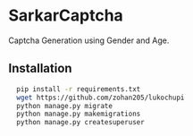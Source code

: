 
# SarkarCaptcha

Captcha Generation using Gender and Age.





## Installation


```bash
  pip install -r requirements.txt
  wget https://github.com/zohan205/lukochupi
  python manage.py migrate
  python manage.py makemigrations
  python manage.py createsuperuser

```



  

  
